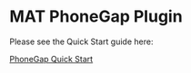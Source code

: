 # MAT PhoneGap Plugin

Please see the Quick Start guide here:

[PhoneGap Quick Start](http://support.mobileapptracking.com/entries/25919959-PhoneGap-v3-1-Quick-Start)